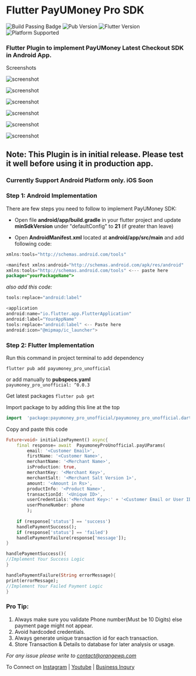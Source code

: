
  

# Flutter PayUMoney Pro SDK

![Build Passing Badge](https://img.shields.io/badge/build-Passing-brightgreen) ![Pub Version](https://img.shields.io/pub/v/payumoney_pro_unofficial?label=Version) ![Flutter Version](https://img.shields.io/badge/Flutter-v2.12-blue) ![Platform Supported](https://img.shields.io/badge/Platform-Android-lightgrey)

### Flutter Plugin to implement PayUMoney Latest Checkout SDK in Android App.

  

Screenshots

  

  


  

![screenshot](https://github.com/orangepreneur/payumoneySDK/blob/master/screenshots/main.jpg)


![screenshot](https://github.com/orangepreneur/payumoneySDK/blob/master/screenshots/paymentpage.jpg)

  
![screenshot](https://github.com/orangepreneur/payumoneySDK/blob/master/screenshots/card.jpg)


![screenshot](https://github.com/orangepreneur/payumoneySDK/blob/master/screenshots/upi.jpg)


![screenshot](https://github.com/orangepreneur/payumoneySDK/blob/master/screenshots/wallets.jpg)


![screenshot](https://github.com/orangepreneur/payumoneySDK/blob/master/screenshots/netbanking.jpg)

  

## Note: This Plugin is in initial release. Please test it well before using it in production app.

### Currently Support Android Platform only. iOS Soon

### Step 1:  Android Implementation
There are few steps you need to follow to implement PayUMoney SDK:

- Open file **android/app/build.gradle** in your flutter project and update **minSdkVersion** under "defaultConfig" to **21** (if greater than leave)

- Open **AndroidManifest.xml** located at **android/app/src/main** and add following code:


```java
xmlns:tools="http://schemas.android.com/tools"
```

  

```java
<manifest xmlns:android="http://schemas.android.com/apk/res/android"
xmlns:tools="http://schemas.android.com/tools" <--- paste here
package="yourPackageName">
```

  

*also add this code:*

  

```java
tools:replace="android:label"
```


```java
<application
android:name="io.flutter.app.FlutterApplication"
android:label="YourAppName"
tools:replace="android:label" <-- Paste here
android:icon="@mipmap/ic_launcher">
```

  

  

### Step 2: Flutter Implementation

  

  

Run this command in project terminal to add dependency

  

```flutter pub add payumoney_pro_unofficial```

  

  

or add manually to **pubspecs.yaml**   
```payumoney_pro_unofficial: ^0.0.3```

  
  

Get latest packages
  ```flutter pub get ```

  

Import package to by adding this line at the top
```dart
import  'package:payumoney_pro_unofficial/payumoney_pro_unofficial.dart';
```


Copy and paste this code
```dart
Future<void> initializePayment() async{
	final response= await  PayumoneyProUnofficial.payUParams(
		email: '<Customer Email>',
		firstName: '<Customer Name>',
		merchantName: '<Merchant Name>',
		isProduction: true,
		merchantKey: '<Merchant Key>',
		merchantSalt: '<Merchant Salt Version 1>',
		amount: '<Amount in Rs>',
		productInfo: '<Product Name>',
		transactionId: '<Unique ID>',
		userCredentials:'<Merchant Key>:' + '<Customer Email or User ID>',
		userPhoneNumber: phone
		);
		
	if (response['status'] == 'success')
	handlePaymentSuccess();
	if (response['status'] == 'failed')
	handlePaymentFailure(response['message']);
}

handlePaymentSuccess(){
//Implement Your Success Logic
}

handlePaymentFailure(String errorMessage){
print(errorMessage);
//Implement Your Failed Payment Logic
}

```

### Pro Tip:
1. Always make sure you validate Phone number(Must be 10 Digits) else payment page might not appear.
2. Avoid hardcoded credentials.
3. Always generate unique transaction id for each transaction.
4. Store Transaction & Details to database for later analysis or usage.

*For any issue please write to [contact@orangewp.com](mailto:contact@orangewp.com)*

To Connect on [Instagram](https://instagram.com/orangepreneur) | [Youtube](https://orangepreneur.com) | [Business Inqury](https://wa.me/916398259963)